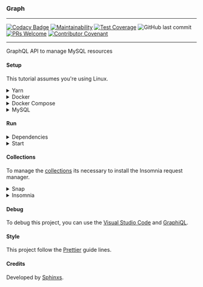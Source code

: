 ### Graph

---

[![Codacy Badge](https://api.codacy.com/project/badge/Grade/fe6a3cb9ff634640afd1336755d68cb2)](https://www.codacy.com/app/Sphinxs/Graph?utm_source=github.com&amp;utm_medium=referral&amp;utm_content=Sphinxs/Graph&amp;utm_campaign=Badge_Grade) [![Maintainability](https://api.codeclimate.com/v1/badges/2e94725148c871f8bbaf/maintainability)](https://codeclimate.com/github/Sphinxs/Graph/maintainability) [![Test Coverage](https://api.codeclimate.com/v1/badges/2e94725148c871f8bbaf/test_coverage)](https://codeclimate.com/github/Sphinxs/Graph/test_coverage) ![GitHub last commit](https://img.shields.io/github/last-commit/sphinxs/graph.svg) [![PRs Welcome](https://img.shields.io/badge/PRs-welcome-brightgreen.svg?style=flat-square)](http://makeapullrequest.com) [![Contributor Covenant](https://img.shields.io/badge/Contributor%20Covenant-v1.4%20adopted-ff69b4.svg)]([code-of-conduct.md](https://www.contributor-covenant.org/version/1/4/code-of-conduct))

---

GraphQL API to manage MySQL resources

#### Setup

This tutorial assumes you're using Linux.

<details>
<summary>Yarn</summary>
Configure the repository:

```sh
curl -sS https://dl.yarnpkg.com/debian/pubkey.gpg | sudo apt-key add -

echo "deb https://dl.yarnpkg.com/debian/ stable main" | sudo tee /etc/apt/sources.list.d/yarn.list
```

Install the Yarn:

```sh
sudo apt-get update && sudo apt-get install yarn
```
</details>

<details>
<summary>Docker</summary>
Install the Docker container:

```sh
sudo apt install docker.io
```

Add the Docker to the system group:

```sh
sudo groupadd docker
```
</details>

<details>
<summary>Docker Compose</summary>
Install the Docker Compose:

```sh
sudo apt install docker-compose
```
</details>

<details>
<summary>MySQL</summary>
Install the MySQL image, through [Docker Hub](https://hub.docker.com/), and create a container:

```sh
docker-compose -f docker-compose.yml up
```

<details>
<summary>Generate Models</summary>
Enter inside the container MySQL CLI:

```sh
docker exec -it database mysql -u root -p
```

Create a database, through the MySQL CLI, if it wasn't generated when the container was created:

```sh
mysql> CREATE DATABASE graph;
```

Generate the application' models in the database created above, through the Shell:

```sh
yarn sync
```
</details>

<details>
<summary>Generate Data</summary>
Generate the application' models data in the database created before, through the Shell:

```sh
yarn data
```
</details>

After create a database and generate the application' models, set the database configuration in the [config/config.json](./config/config.json) file.

</details>

#### Run

<details>
<summary>Dependencies</summary>
Install the dependencies:

```sh
yarn install
```
</details>

<details>
<summary>Start</summary>
Start the application:

```sh
yarn start
```

Open the [localhost:3000](http://localhost:3000) URL in the browser.
</details>

#### Collections

To manage the [collections](./collections/insomnia.json) its necessary to install the Insomnia request manager.

<details>
<summary>Snap</summary>
Install the Snap:

```sh
sudo apt install snapd
```
</details>

<details>
<summary>Insomnia</summary>
Install the Insomnia:

```sh
snap install insomnia
```
</details>

#### Debug

To debug this project, you can use the [Visual Studio Code](https://code.visualstudio.com/) and [GraphiQL](https://github.com/graphql/graphiql).

#### Style

This project follow the [Prettier](https://prettier.io/) guide lines.

#### Credits

Developed by [Sphinxs](https://github.com/Sphinxs).